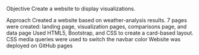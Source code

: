 Objective
Create a website to display visualizations.

Approach
Created a website based on weather-analysis results.
7 pages were created: landing page, visualization pages, comparisons page, and data page
Used HTML5, Bootstrap, and CSS to create a card-based layout. 
CSS media queries were used to switch the navbar color
Website was deployed on GitHub pages
